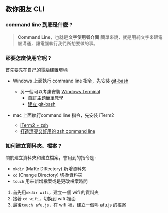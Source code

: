 ## 教你朋友 CLI

### command line 到底是什麼 ?
> **Command Line**，也就是**文字使用者介面**
簡單來說，就是用純文字來跟電腦溝通，讓電腦執行我們所想要做的事。


### 那要怎麼使用它呢 ? 
首先要先在自己的電腦建置環境
- Windows 上面執行 command line 指令，先安裝 [git-bash](https://lidemy.com/courses/379441/lectures/5795084)
  - 另一個可以考慮安裝 [Windows Terminal](https://www.microsoft.com/zh-tw/p/windows-terminal/9n0dx20hk701#activetab=pivot:overviewtab) 
    - [自訂主題簡單教學](https://oxygentw.net/blog/computer/set-windows-terminal-themes/)
    - [建立 git-bash](https://blog.walterlv.com/post/add-a-new-profile-for-windows-terminal.html)


- mac 上面執行command line 指令，先安裝 iTerm2
  - [iTerm2 + zsh](http://huli.logdown.com/posts/402147-iterm2-zsh-better-environment)
  - [打造漂亮又好用的 zsh command line](https://medium.com/statementdog-engineering/prettify-your-zsh-command-line-prompt-3ca2acc967f)

### 如何建立資料夾、檔案 ?
關於建立資料夾和建立檔案，會用到的指令是 :
* `mkdir` (MaKe DIRectory) 新增資料夾
* `cd` (Change Directory) 切換資料夾
* `touch` 用來新增檔案或是更改檔案時間
1. 首先用`mkdir wifi`，建立一個 wifi 的資料夾
2. 接著 `cd wifi`，切換到 wifi 裡面
3. 最後`touch afu.js`，在 wifi 裡，建立一個叫 afu.js 的檔案
